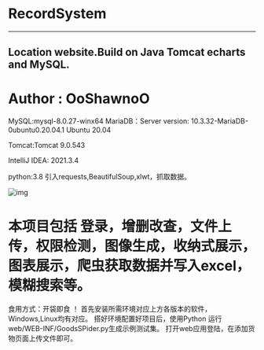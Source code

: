 # RecordSystem
---
Location website.Build on Java Tomcat echarts and MySQL. 
---
# Author : OoShawnoO
MySQL:mysql-8.0.27-winx64
MariaDB：Server version: 10.3.32-MariaDB-0ubuntu0.20.04.1 Ubuntu 20.04

Tomcat:Tomcat 9.0.543

IntelliJ IDEA: 2021.3.4

python:3.8 引入requests,BeautifulSoup,xlwt，抓取数据。

![img](https://github.com/OoShawnoO/RecordSystem/blob/main/WEB-INF/image/2.gif)

本项目包括 登录，增删改查，文件上传，权限检测，图像生成，收纳式展示，图表展示，爬虫获取数据并写入excel，模糊搜索等。
================================================================================================
食用方式：开袋即食 ！
首先安装所需环境对应上方各版本的软件，Windows,Linux均有对应。
搭好环境配置好项目后，使用Python 运行web/WEB-INF/GoodsSPider.py生成示例测试集。
打开web应用登陆，在添加货物页面上传文件即可。
